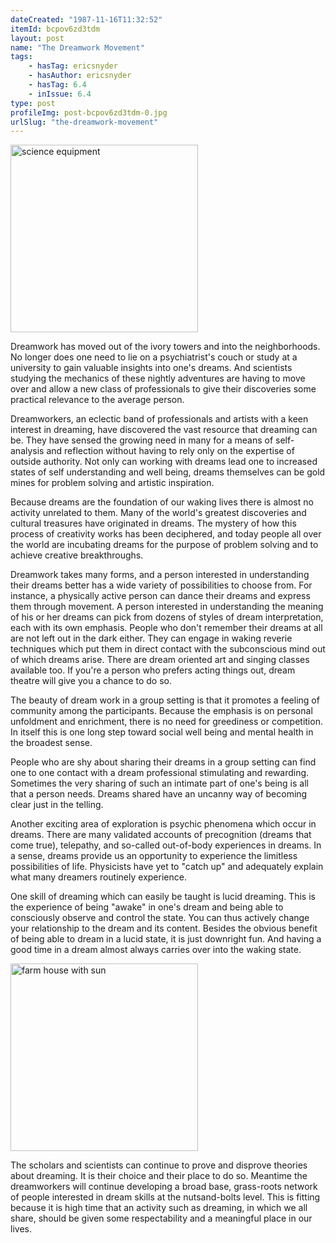 ```yaml
---
dateCreated: "1987-11-16T11:32:52"
itemId: bcpov6zd3tdm
layout: post
name: "The Dreamwork Movement"
tags:
    - hasTag: ericsnyder
    - hasAuthor: ericsnyder
    - hasTag: 6.4
    - inIssue: 6.4
type: post
profileImg: post-bcpov6zd3tdm-0.jpg
urlSlug: "the-dreamwork-movement"
---
```


<img src="../images/post-bcpov6zd3tdm-0.jpg" alt="science equipment" width="300" height="auto"/>

Dreamwork has moved out of the ivory towers and into the neighborhoods. No longer does one need to lie on a psychiatrist's couch or study at a university to gain valuable insights into one's dreams. And scientists studying the mechanics of these nightly adventures are having to move over and allow a new class of professionals to give their discoveries some practical relevance to the average person.

Dreamworkers, an eclectic band of professionals and artists with a keen interest in dreaming, have discovered the vast resource that dreaming can be. They have sensed the growing need in many for a means of self-analysis and reflection without having to rely only on the expertise of outside authority. Not only can working with dreams lead one to increased states of self understanding and well being, dreams themselves can be gold mines for problem solving and artistic inspiration.

Because dreams are the foundation of our waking lives there is almost no activity unrelated to them. Many of the world's greatest discoveries and cultural treasures have originated in dreams. The mystery of how this process of creativity works has been deciphered, and today people all over the world are incubating dreams for the purpose of problem solving and to achieve creative breakthroughs.

Dreamwork takes many forms, and a person interested in understanding their dreams better has a wide variety of possibilities to choose from. For instance, a physically active person can dance their dreams and express them through movement. A person interested in understanding the meaning of his or her dreams can pick from dozens of styles of dream interpretation, each with its own emphasis. People who don't remember their dreams at all are not left out in the dark either. They can engage in waking reverie techniques which put them in direct contact with the subconscious mind out of which dreams arise. There are dream oriented art and singing classes available too. If you're a person who prefers acting things out, dream theatre will give you a chance to do so.

The beauty of dream work in a group setting is that it promotes a feeling of community among the participants. Because the emphasis is on personal unfoldment and enrichment, there is no need for greediness or competition. In itself this is one long step toward social well being and mental health in the broadest sense.

People who are shy about sharing their dreams in a group setting can find one to one contact with a dream professional stimulating and rewarding. Sometimes the very sharing of such an intimate part of one's being is all that a person needs. Dreams shared have an uncanny way of becoming clear just in the telling.

Another exciting area of exploration is psychic phenomena which occur in dreams. There are many validated accounts of precognition (dreams that come true), telepathy, and so-called out-of-body experiences in dreams. In a sense, dreams provide us an opportunity to experience the limitless possibilities of life. Physicists have yet to "catch up" and adequately explain what many dreamers routinely experience.

One skill of dreaming which can easily be taught is lucid dreaming. This is the experience of being "awake" in one's dream and being able to consciously observe and control the state. You can thus actively change your relationship to the dream and its content. Besides the obvious benefit of being able to dream in a lucid state, it is just downright fun. And having a good time in a dream almost always carries over into the waking state.

<img src="../images/post-bcpov6zd3tdm-1.jpg" alt="farm house with sun" width="300" height="auto"/>

The scholars and scientists can continue to prove and disprove theories about dreaming. It is their choice and their place to do so. Meantime the dreamworkers will continue developing a broad base, grass-roots network of people interested in dream skills at the nutsand-bolts level. This is fitting because it is high time that an activity such as dreaming, in which we all share, should be given some respectability and a meaningful place in our lives.
